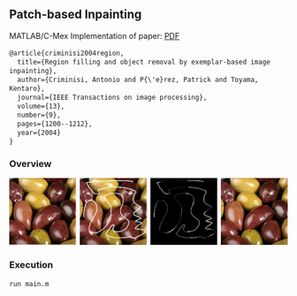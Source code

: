 ## Patch-based Inpainting

MATLAB/C-Mex Implementation of paper:   [PDF](https://www.irisa.fr/vista/Papers/2004_ip_criminisi.pdf)
```
@article{criminisi2004region,
  title={Region filling and object removal by exemplar-based image inpainting},
  author={Criminisi, Antonio and P{\'e}rez, Patrick and Toyama, Kentaro},
  journal={IEEE Transactions on image processing},
  volume={13},
  number={9},
  pages={1200--1212},
  year={2004}
}
```

### Overview 

![image](./Figures/inp_crim.png)


### Execution

```
run main.m
```
